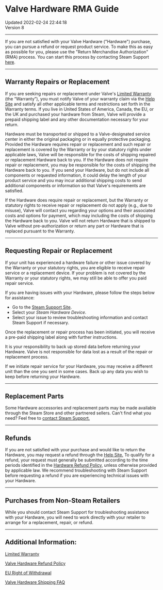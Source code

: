 # Valve Hardware RMA Guide
Updated 2022-02-24 22:44:18  
Version 8  

---
  
If you are not satisfied with your Valve Hardware ("Hardware") purchase, you can pursue a refund or request product service. To make this as easy as possible for you, please use the "Return Merchandise Authorization" (RMA) process. You can start this process by contacting Steam Support [here](https://help.steampowered.com/en/wizard/HelpWithSteamHardware).  
  
---
  
## Warranty Repairs or Replacement
If you are seeking repairs or replacement under Valve's [Limited Warranty](https://help.steampowered.com/en/faqs/view/4E41-6123-79EF-25BA) (the “Warranty”), you must notify Valve of your warranty claim via the [Help Site](https://help.steampowered.com/en/wizard/HelpWithSteamHardware) and satisfy all other applicable terms and restrictions set forth in the Warranty terms. If you live in United States of America, Canada, the EU, or the UK and purchased your hardware from Steam, Valve will provide a prepaid shipping label and any other documentation necessary for your return.  
  
Hardware must be transported or shipped to a Valve-designated service center in either the original packaging or in equally protective packaging. Provided the Hardware requires repair or replacement and such repair or replacement is covered by the Warranty or by your statutory rights under applicable laws, Valve will be responsible for the costs of shipping repaired or replacement Hardware back to you. If the Hardware does not require repair or replacement, you may be responsible for the costs of shipping the Hardware back to you. If you send your Hardware, but do not include all components or requested information, it could delay the length of your product service and you may incur additional shipping costs to send additional components or information so that Valve's requirements are satisfied.   
  
If the Hardware does require repair or replacement, but the Warranty or statutory rights to receive repair or replacement do not apply (e.g., due to misuse), Valve will contact you regarding your options and their associated costs and options for payment, which may including the costs of shipping the Hardware back to you. Valve will not return Hardware that is shipped to Valve without pre-authorization or return any part or Hardware that is replaced pursuant to the Warranty.  
  
---
  
## Requesting Repair or Replacement
  
  
If your unit has experienced a hardware failure or other issue covered by the Warranty or your statutory rights, you are eligible to receive repair service or a replacement device. If your problem is not covered by the Warranty or your statutory rights, we may still be able to offer you paid repair service.  
  
If you are having issues with your Hardware, please follow the steps below for assistance:  
  
* Go to the [Steam Support Site](https://help.steampowered.com/en/wizard/HelpWithSteamHardware).
* Select your *Steam Hardware Device*.
* Select your issue to review troubleshooting information and contact Steam Support if necessary.
  
Once the replacement or repair process has been initiated, you will receive a pre-paid shipping label along with further instructions.  
  
It is your responsibility to back up stored data before returning your Hardware. Valve is not responsible for data lost as a result of the repair or replacement process.  
  
If we initiate repair service for your Hardware, you may receive a different unit than the one you sent in some cases. Back up any data you wish to keep before returning your Hardware.  
  
---
  
## Replacement Parts
  
Some Hardware accessories and replacement parts may be made available through the Steam Store and other partnered sellers. Can't find what you need? Feel free to [contact Steam Support.](https://help.steampowered.com/en/)  
  
---
  
## Refunds
If you are not satisfied with your purchase and would like to return the Hardware, you may request a refund through the [Help Site.](https://help.steampowered.com/en/wizard/HelpWithSteamHardware) To qualify for a refund, your request must generally be submitted according to the time periods identified in the [Hardware Refund Policy](https://store.steampowered.com/hardware_order_terms), unless otherwise provided by applicable law. We recommend troubleshooting with Steam Support before requesting a refund if you are experiencing technical issues with your Hardware.  
  
---
  
## Purchases from Non-Steam Retailers
  
While you should contact Steam Support for troubleshooting assistance with your Hardware, you will need to work directly with your retailer to arrange for a replacement, repair, or refund.  
  
---
  
## Additional Information:
[Limited Warranty](https://help.steampowered.com/en/faqs/view/4E41-6123-79EF-25BA)  
  
[Valve Hardware Refund Policy](https://store.steampowered.com/hardware_order_terms)  
  
[EU Right of Withdrawal](https://help.steampowered.com/en/faqs/view/369C-3E9F-76FD-DEDA)  
  
[Valve Hardware Shipping FAQ](https://help.steampowered.com/en/faqs/view/339C-BC5C-3D89-53D9)